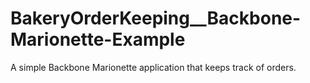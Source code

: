 # BakeryOrderKeeping__Backbone-Marionette-Example
A simple Backbone Marionette application that keeps track of orders.
